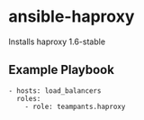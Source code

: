 # ansible-haproxy
Installs haproxy 1.6-stable

## Example Playbook

    - hosts: load_balancers
      roles:
        - role: teampants.haproxy
